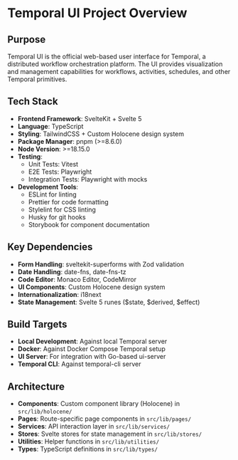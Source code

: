 # Temporal UI Project Overview

## Purpose

Temporal UI is the official web-based user interface for Temporal, a distributed workflow orchestration platform. The UI provides visualization and management capabilities for workflows, activities, schedules, and other Temporal primitives.

## Tech Stack

- **Frontend Framework**: SvelteKit + Svelte 5
- **Language**: TypeScript
- **Styling**: TailwindCSS + Custom Holocene design system
- **Package Manager**: pnpm (>=8.6.0)
- **Node Version**: >=18.15.0
- **Testing**:
  - Unit Tests: Vitest
  - E2E Tests: Playwright
  - Integration Tests: Playwright with mocks
- **Development Tools**:
  - ESLint for linting
  - Prettier for code formatting
  - Stylelint for CSS linting
  - Husky for git hooks
  - Storybook for component documentation

## Key Dependencies

- **Form Handling**: sveltekit-superforms with Zod validation
- **Date Handling**: date-fns, date-fns-tz
- **Code Editor**: Monaco Editor, CodeMirror
- **UI Components**: Custom Holocene design system
- **Internationalization**: i18next
- **State Management**: Svelte 5 runes ($state, $derived, $effect)

## Build Targets

- **Local Development**: Against local Temporal server
- **Docker**: Against Docker Compose Temporal setup
- **UI Server**: For integration with Go-based ui-server
- **Temporal CLI**: Against temporal-cli server

## Architecture

- **Components**: Custom component library (Holocene) in `src/lib/holocene/`
- **Pages**: Route-specific page components in `src/lib/pages/`
- **Services**: API interaction layer in `src/lib/services/`
- **Stores**: Svelte stores for state management in `src/lib/stores/`
- **Utilities**: Helper functions in `src/lib/utilities/`
- **Types**: TypeScript definitions in `src/lib/types/`
